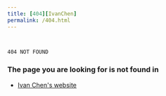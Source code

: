 ```yaml
---
title: [404][IvanChen]
permalink: /404.html
---
```



```markdown


404 NOT FOUND


```
### The page you are looking for is not found in 
- [Ivan Chen's website](https://ivanchen20.github.io)
